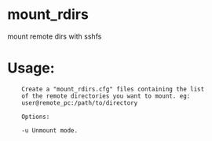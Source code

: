 mount_rdirs
===========

mount remote dirs with sshfs

Usage:
=====
        Create a "mount_rdirs.cfg" files containing the list
        of the remote directories you want to mount. eg:
        user@remote_pc:/path/to/directory
        
        Options:
        
        -u Unmount mode.


